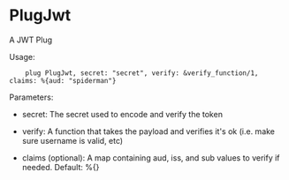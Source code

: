 PlugJwt
=======

A JWT Plug

Usage:

```
    plug PlugJwt, secret: "secret", verify: &verify_function/1, claims: %{aud: "spiderman"}
```

Parameters:

* secret: The secret used to encode and verify the token

* verify: A function that takes the payload and verifies it's ok (i.e. make sure username is valid, etc)

* claims (optional):  A map containing aud, iss, and sub values to verify if needed. Default: %{}
